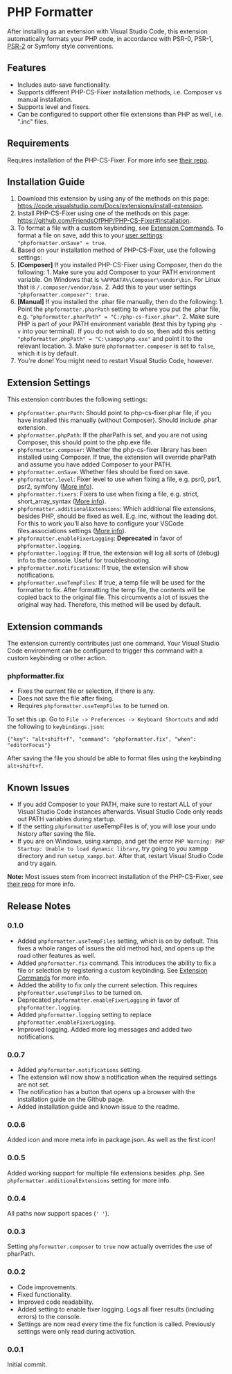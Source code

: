 # PHP Formatter

After installing as an extension with Visual Studio Code, this extension automatically formats your PHP code, in accordance with PSR-0, PSR-1, [PSR-2](http://www.php-fig.org/psr/psr-2/) or Symfony style conventions.

## Features

* Includes auto-save functionality.
* Supports different PHP-CS-Fixer installation methods, i.e. Composer vs manual installation.
* Supports level and fixers.
* Can be configured to support other file extensions than PHP as well, i.e. ".inc" files.

## Requirements

Requires installation of the PHP-CS-Fixer. For more info see [their repo](https://github.com/FriendsOfPHP/PHP-CS-Fixer#installation).

## Installation Guide

1. Download this extension by using any of the methods on this page: https://code.visualstudio.com/Docs/extensions/install-extension.
2. Install PHP-CS-Fixer using one of the methods on this page: https://github.com/FriendsOfPHP/PHP-CS-Fixer#installation.
3. To format a file with a custom keybinding, see [Extension Commands](#commands). To format a file on save, add this to your [user settings](https://code.visualstudio.com/Docs/customization/userandworkspace): `"phpformatter.onSave" = true`.
4. Based on your installation method of PHP-CS-Fixer, use the following settings:
  1. **[Composer]** If you installed PHP-CS-Fixer using Composer, then do the following:
    1. Make sure you add Composer to your PATH environment variable. On Windows that is `%APPDATA%\Composer\vendor\bin`. For Linux that is `/.composer/vendor/bin`.
    2. Add this to your user settings `"phpformatter.composer": true`.
  2. **[Manual]** If you installed the .phar file manually, then do the following:
    1. Point the `phpformatter.pharPath` setting to where you put the .phar file, e.g. `"phpformatter.pharPath" = "C:/php-cs-fixer.phar"`.
    2. Make sure PHP is part of your PATH environment variable (test this by typing `php -v` into your terminal). If you do not wish to do so, then add this setting `"phpformatter.phpPath" = "C:\xampp\php.exe"` and point it to the relevant location.
    3. Make sure `phpformatter.composer` is set to `false`, which it is by default.
5. You're done! You might need to restart Visual Studio Code, however.

## Extension Settings

This extension contributes the following settings:

* `phpformatter.pharPath`: Should point to php-cs-fixer.phar file, if you have installed this manually (without Composer). Should include .phar extension.
* `phpformatter.phpPath`: If the pharPath is set, and you are not using Composer, this should point to the php.exe file.
* `phpformatter.composer`: Whether the php-cs-fixer library has been installed using Composer. If true, the extension will override pharPath and assume you have added Composer to your PATH.
* `phpformatter.onSave`: Whether files should be fixed on save.
* `phpformatter.level`: Fixer level to use when fixing a file, e.g. psr0, psr1, psr2, symfony ([More info](https://github.com/FriendsOfPHP/PHP-CS-Fixer#usage)).
* `phpformatter.fixers`: Fixers to use when fixing a file, e.g. strict, short_array_syntax ([More info](https://github.com/FriendsOfPHP/PHP-CS-Fixer#usage)).
* `phpformatter.additionalExtensions`: Which additional file extensions, besides PHP, should be fixed as well. E.g. inc, without the leading dot. For this to work you'll also have to configure your VSCode files.associations settings ([More info](https://code.visualstudio.com/Docs/languages/overview#_common-questions)).
* `phpformatter.enableFixerLogging`: **Deprecated** in favor of `phpformatter.logging`.
* `phpformatter.logging`: If true, the extension will log all sorts of (debug) info to the console. Useful for troubleshooting.
* `phpformatter.notifications`: If true, the extension will show notifications.
* `phpformatter.useTempFiles`: If true, a temp file will be used for the formatter to fix. After formatting the temp file, the contents will be copied back to the original file. This circumvents a lot of issues the original way had. Therefore, this method will be used by default.

## <a name="commands"></a>Extension commands

The extension currently contributes just one command. Your Visual Studio Code environment can be configured to trigger this command with a custom keybinding or other action.

### phpformatter.fix

* Fixes the current file or selection, if there is any.
* Does not save the file after fixing.
* Requires `phpformatter.useTempFiles` to be turned on.

To set this up. Go to `File -> Preferences -> Keyboard Shortcuts` and add the following to `keybindings.json`:

`{"key": "alt+shift+f", "command": "phpformatter.fix", "when": "editorFocus"}`

After saving the file you should be able to format files using the keybinding `alt+shift+f`.

## Known Issues

* If you add Composer to your PATH, make sure to restart ALL of your Visual Studio Code instances afterwards. Visual Studio Code only reads out PATH variables during startup.
* If the setting `phpformatter`.useTempFiles is of, you will lose your undo history after saving the file.
* If you are on Windows, using xampp, and get the error `PHP Warning: PHP Startup: Unable to load dynamic library`, try going to you xampp directory and run `setup_xampp.bat`. After that, restart Visual Studio Code and try again.

**Note:** Most issues stem from incorrect installation of the PHP-CS-Fixer, see [their repo](https://github.com/FriendsOfPHP/PHP-CS-Fixer#installation) for more info.

## Release Notes

### 0.1.0

* Added `phpformatter.useTempFiles` setting, which is on by default. This fixes a whole ranges of issues the old method had, and opens up the road other features as well.
* Added `phpformatter.fix` command. This introduces the ability to fix a file or selection by registering a custom keybinding. See [Extension Commands](#assets) for more info.
* Added the ability to fix only the current selection. This requires `phpformatter.useTempFiles` to be turned on.
* Deprecated `phpformatter.enableFixerLogging` in favor of `phpformatter.logging`.
* Added `phpformatter.logging` setting to replace `phpformatter.enableFixerLogging`.
* Improved logging. Added more log messages and added two notifications.

### 0.0.7

* Added `phpformatter.notifications` setting.
* The extension will now show a notification when the required settings are not set.
* The notification has a button that opens up a browser with the installation guide on the Github page.
* Added installation guide and known issue to the readme.

### 0.0.6

Added icon and more meta info in package.json. As well as the first icon!

### 0.0.5

Added working support for multiple file extensions besides .php. See `phpformatter.additionalExtensions` setting for more info.

### 0.0.4

All paths now support spaces (`' '`).

### 0.0.3

Setting `phpformatter.composer` to `true` now actually overrides the use of pharPath.

### 0.0.2

* Code improvements.
* Fixed functionality.
* Improved code readability.
* Added setting to enable fixer logging. Logs all fixer results (including errors) to the console.
* Settings are now read every time the fix function is called. Previously settings were only read during activation.

### 0.0.1

Initial commit.